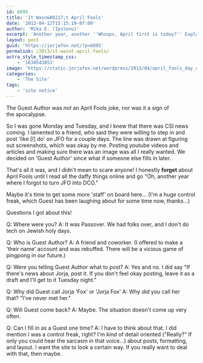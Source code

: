 ```yaml
---
id: 6895
title: 'It Wasn&#8217;t April Fools'
date: '2013-04-12T15:15:19-07:00'
author: 'Mika E. (Ipstenu)'
excerpt: 'Another year, another ''Whoops, April first is today?'' Explaining about who the guest author was the other week!'
layout: post
guid: 'https://jorjafox.net/?p=6895'
permalink: /2013/it-wasnt-april-fools/
astra_style_timestamp_css:
    - '1634543853'
image: 'https://static.jorjafox.net/wordpress/2013/04/april_fools_day_coupon1.png'
categories:
    - 'The Site'
tags:
    - 'site notice'
---
```


The Guest Author was <em>not</em> an April Fools joke, nor was it a sign of the apocalypse.

So I was gone Monday and Tuesday, and I knew that there was CSI news coming. I lamented to a friend, who said they were willing to step in and post 'like [I] do' on JFO for a couple days. The line was drawn at figuring out screenshots, which was okay by me. Posting youtube videos and articles and making sure there was an image was all I really wanted. We decided on 'Guest Author' since what if someone else fills in later.

That's all it was, and I didn't mean to scare anyone! I honestly <strong>forget</strong> about April Fools until I read all the daffy things online and go "Oh, another year where I forgot to turn JFO into DCO."

Maybe it's time to get some more 'staff' on board here... (I'm a huge control freak, which Guest has been laughing about for some time now, thanks...)

Questions I got about this!

Q: Where were you?
A: It was Passover. We had folks over, and I don't do tech on Jewish holy days.

Q: Who is Guest Author?
A: A friend and coworker. (I offered to make a 'their name' account and was rebuffed. There will be a vicious game of pingpong in our future.)

Q: Were you telling Guest Author what to post?
A: Yes and no. I did say "If there's news about Jorja, post it. If you don't feel okay posting, leave it as a draft and I'll get to it Tuesday night."

Q: Why did Guest call Jorja 'Fox' or 'Jorja Fox'
A: Why <em>did</em> you call her that? "I've never met her."

Q: Will Guest come back?
A: Maybe. The situation doesn't come up very often.

Q: Can I fill in as a Guest one time?
A: I have to think about that. I did mention I was a control freak, right? I'm kind of detail oriented ("Really?" If only you could hear the sarcasm in that voice...) about posts, formatting, and layout. I want the site to look a certain way. If you really want to deal with that, then maybe.